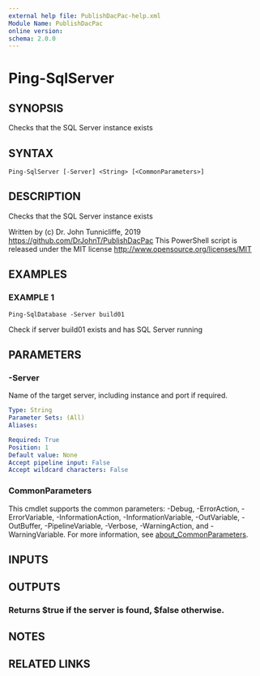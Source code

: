 ```yaml
---
external help file: PublishDacPac-help.xml
Module Name: PublishDacPac
online version:
schema: 2.0.0
---
```


# Ping-SqlServer

## SYNOPSIS
Checks that the SQL Server instance exists

## SYNTAX

```
Ping-SqlServer [-Server] <String> [<CommonParameters>]
```

## DESCRIPTION
Checks that the SQL Server instance exists

Written by (c) Dr.
John Tunnicliffe, 2019 https://github.com/DrJohnT/PublishDacPac
This PowerShell script is released under the MIT license http://www.opensource.org/licenses/MIT

## EXAMPLES

### EXAMPLE 1
```
Ping-SqlDatabase -Server build01
```

Check if server build01 exists and has SQL Server running

## PARAMETERS

### -Server
Name of the target server, including instance and port if required.

```yaml
Type: String
Parameter Sets: (All)
Aliases:

Required: True
Position: 1
Default value: None
Accept pipeline input: False
Accept wildcard characters: False
```

### CommonParameters
This cmdlet supports the common parameters: -Debug, -ErrorAction, -ErrorVariable, -InformationAction, -InformationVariable, -OutVariable, -OutBuffer, -PipelineVariable, -Verbose, -WarningAction, and -WarningVariable. For more information, see [about_CommonParameters](http://go.microsoft.com/fwlink/?LinkID=113216).

## INPUTS

## OUTPUTS

### Returns $true if the server is found, $false otherwise.
## NOTES

## RELATED LINKS
